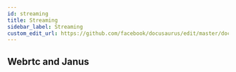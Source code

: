 ```yaml
---
id: streaming
title: Streaming 
sidebar_label: Streaming
custom_edit_url: https://github.com/facebook/docusaurus/edit/master/docs/api-doc-markdown.md
---
```


## Webrtc and Janus
